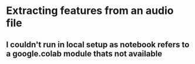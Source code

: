 # Extracting features from an audio file

## I couldn't run in local setup as notebook refers to a google.colab module thats not available
